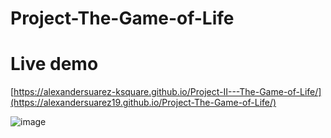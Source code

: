 # Project-The-Game-of-Life
# Live demo
[https://alexandersuarez-ksquare.github.io/Project-II---The-Game-of-Life/](https://alexandersuarez19.github.io/Project-The-Game-of-Life/)

![image](https://github.com/AlexanderSuarez19/Project-The-Game-of-Life/assets/118855434/ae21e4f2-ac6d-4674-8736-561632c406d2)
